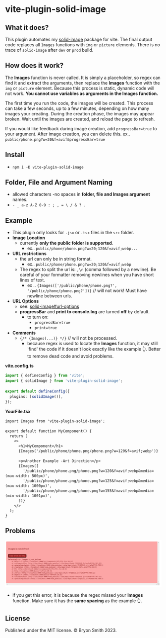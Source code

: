 # vite-plugin-solid-image

## What it does?

This plugin automates my [solid-image](https://www.npmjs.com/package/solid-image) package for vite.
The final output code replaces all `Images` functions with `img` or `picture` elements. There is no trace of `solid-image` after `dev` or `prod` build.

## How does it work?

The **Images** function is never called. It is simply a placeholder, so regex can find it and extract the arguments, then replace the **Images** function with the `img` or `picture` element. Because this process is static, dynamic code will not work. **You cannot use variables as arguments in the Images function.**

The first time you run the code, the images will be created. This process can take a few seconds, up to a few minutes, depending on how many images your creating. During the creation phase, the images may appear broken. Wait until the images are created, and reload the page to refresh.

If you would like feedback during image creation, add `progressBar=true` to your argument. After image creation, you can delete this.
ex.. `public/phone.png?w=20&f=avif&progressBar=true`

## Install

- `npm i -D vite-plugin-solid-image`

## Folder, File and Argument Naming

- allowed characters -no spaces in **folder, file and Images argument** names.
- `- _ a-z A-Z 0-9 : ; , = \ / & ? .`

## Example

- This plugin only looks for `.jsx` or `.tsx` files in the `src` folder.
- **Image Location**
  - currently **only the public folder is supported**.
    - ex.. `public/phone/phone.png?w=20;120&f=avif;webp...`
- **URL restrictions**
  - the url can only be in string format.
    - ex.. `public/phone/phone.png?w=20;120&f=avif;webp`
  - The regex to split the url is: `,\n` (comma followed by a newline). Be careful of your formatter removing newlines when you have short lines of text.
    - ex .. `{Images(['/public/phone/phone.png?', '/public/phone/phone.png?'])}` // will not work! Must have newline between urls.
- **URL Options**
  - see: [solid-image#url-options](https://github.com/webmastersmith/solid-image#url-options)
  - **progressBar** and **print to console.log** are turned **off** by default.
    - to turn on:
      - `progressBar=true`
      - `print=true`
- **Comments**
  - `{/* {Images(...)} */}` // will not be processed.
    - because regex is used to locate the **Images** function, it may still 'find' the code if it doesn't look exactly like the example 👆. Better to remove dead code and avoid problems.

**vite.config.ts**

```ts
import { defineConfig } from 'vite';
import { solidImage } from 'vite-plugin-solid-image';

export default defineConfig({
  plugins: [solidImage()],
});
```

**YourFile.tsx**

```tsx
import Images from 'vite-plugin-solid-image';

export default function MyComponent() {
  return (
    <>
      <h1>MyComponent</h1>
      {Images('/public/phone/phone.png/phone.png?w=120&f=avif;webp')}

      <p>Another Example -Art Direction</p>
      {Images([
        '/public/phone/phone.png/phone.png?w=120&f=avif;webp&media=(max-width: 500px)',
        '/public/phone/phone.png/phone.png?w=125&f=avif;webp&media=(max-width: 1000px)',
        '/public/phone/phone.png/phone.png?w=155&f=avif;webp&media=(min-width: 1001px)',
      ])}
    </>
  );
}
```

## Problems

![images not defined](https://github.com/webmastersmith/vite-plugin-solid-image/blob/main/images/images-not-defined.png)

- if you get this error, it is because the regex missed your **Images** function. Make sure it has the **same spacing** as the example 👆.

## License

Published under the MIT license. © Bryon Smith 2023.
